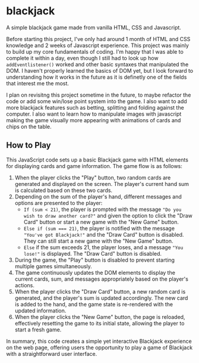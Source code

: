 # blackjack
 A simple blackjack game made from vanilla HTML, CSS and Javascript.

Before starting this project, I've only had around 1 month of HTML and CSS knowledge and 2 weeks of Javascript experience. This project was mainly to build up my core fundamentals of coding. I'm happy that I was able to complete it within a day, even though I still had to look up how `addEventlistener()` worked and other basic syntaxes that manipulated the DOM. I haven't properly learned the basics of DOM yet, but I look forward to understanding how it works in the future as it is definetly one of the fields that interest me the most. 

I plan on revisitng this project sometime in the future, to maybe refactor the code or add some win/lose point system into the game. I also want to add more blackjack features such as betting, splitting and folding against the computer. I also want to learn how to manipulate images with javascript making the game visually more appearing with animations of cards and chips on the table.

## How to Play
This JavaScript code sets up a basic Blackjack game with HTML elements for displaying cards and game information. The game flow is as follows:
1. When the player clicks the "Play" button, two random cards are generated and displayed on the screen. The player's current hand sum is calculated based on these two cards.
2. Depending on the sum of the player's hand, different messages and options are presented to the player:
   - `If (sum < 21)`, the player is prompted with the message `"Do you wish to draw another card?"` and given the option to click the "Draw Card" button or start a new game with the "New Game" button.
   - `Else if (sum === 21)`, the player is notified with the message `"You've got Blackjack!"` and the "Draw Card" button is disabled. They can still start a new game with the "New Game" button.
   - `Else` if the sum exceeds 21, the player loses, and a message `"You lose!"` is displayed. The "Draw Card" button is disabled.
3. During the game, the "Play" button is disabled to prevent starting multiple games simultaneously.
4. The game continuously updates the DOM elements to display the current cards, sum, and messages appropriately based on the player's actions.
5. When the player clicks the "Draw Card" button, a new random card is generated, and the player's sum is updated accordingly. The new card is added to the hand, and the game state is re-rendered with the updated information.
6. When the player clicks the "New Game" button, the page is reloaded, effectively resetting the game to its initial state, allowing the player to start a fresh game.

 In summary, this code creates a simple yet interactive Blackjack experience on the web page, offering users the opportunity to play a game of Blackjack with a straightforward user interface.
